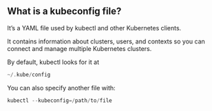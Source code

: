 ## What is a kubeconfig file?

It’s a YAML file used by kubectl and other Kubernetes clients.

It contains information about clusters, users, and contexts so you can connect and manage multiple Kubernetes clusters.

By default, kubectl looks for it at


```go
~/.kube/config
```

You can also specify another file with:


```go
kubectl --kubeconfig=/path/to/file
```